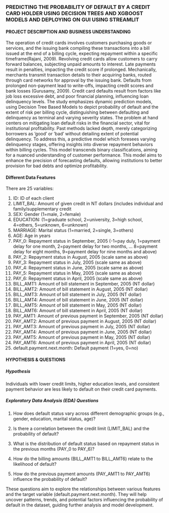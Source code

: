 ### PREDICTING THE PROBABILITY OF DEFAULT BY A CREDIT CARD HOLDER USING DECISION TREES AND XGBOOST MODELS AND DEPLOYING ON GUI USING STREAMLIT
#### PROJECT DESCRIPTION AND BUSINESS UNDERSTANDING
The operation of credit cards involves customers purchasing goods or services, and the issuing bank compiling these transactions into a bill issued at the end of a billing cycle, expecting repayment within a specific timeframe(Rajani, 2009). Revolving credit cards allow customers to carry forward balances, subjecting unpaid amounts to interest. Late payments result in penalties, impacting the credit score if prolonged. Mechanically, merchants transmit transaction details to their acquiring banks, routed through card networks for approval by the issuing bank. Defaults from prolonged non-payment lead to write-offs, impacting credit scores and bank losses (Gurusamy, 2009). Credit card defaults result from factors like job loss excessive debt, and poor financial planning, influencing loan delinquency levels. The study emphasizes dynamic prediction models, using Decision Tree Based Models to depict probability of default and the extent of risk per billing cycle, distinguishing between defaulting and delinquency as terminal and varying severity states. The problem at hand centers on mitigating loan default risks in the financial sector, vital for institutional profitability. Past methods lacked depth, merely categorizing borrowers as ’good’ or ’bad’ without detailing extent of potential delinquency. To address this, a predictive model which foresees varying delinquency stages, offering insights into diverse repayment behaviors within billing cycles. This model transcends binary classifications, aiming for a nuanced understanding of customer performance. This model aims to enhance the precision of forecasting defaults, allowing institutions to better provision for bad debts and optimize profitability.

#### Different Data Features
There are 25 variables:
1. ID: ID of each client
2. LIMIT_BAL: Amount of given credit in NT dollars (includes individual and family/supplementary credit
3. SEX: Gender (1=male, 2=female)
4. EDUCATION: (1=graduate school, 2=university, 3=high school, 4=others, 5=unknown, 6=unknown)
5. MARRIAGE: Marital status (1=married, 2=single, 3=others)
6. AGE: Age in years
7. PAY_0: Repayment status in September, 2005 (-1=pay duly, 1=payment delay for one month, 2=payment delay for two months, … 8=payment delay for eight months, 9=payment delay for nine months and above)
8. PAY_2: Repayment status in August, 2005 (scale same as above)
9. PAY_3: Repayment status in July, 2005 (scale same as above)
10. PAY_4: Repayment status in June, 2005 (scale same as above)
11. PAY_5: Repayment status in May, 2005 (scale same as above)
12. PAY_6: Repayment status in April, 2005 (scale same as above)
13. BILL_AMT1: Amount of bill statement in September, 2005 (NT dollar)
14. BILL_AMT2: Amount of bill statement in August, 2005 (NT dollar)
15. BILL_AMT3: Amount of bill statement in July, 2005 (NT dollar)
16. BILL_AMT4: Amount of bill statement in June, 2005 (NT dollar)
17. BILL_AMT5: Amount of bill statement in May, 2005 (NT dollar)
18. BILL_AMT6: Amount of bill statement in April, 2005 (NT dollar)
19. PAY_AMT1: Amount of previous payment in September, 2005 (NT dollar)
20. PAY_AMT2: Amount of previous payment in August, 2005 (NT dollar)
21. PAY_AMT3: Amount of previous payment in July, 2005 (NT dollar)
22. PAY_AMT4: Amount of previous payment in June, 2005 (NT dollar)
23. PAY_AMT5: Amount of previous payment in May, 2005 (NT dollar)
24. PAY_AMT6: Amount of previous payment in April, 2005 (NT dollar)
25. default.payment.next.month: Default payment (1=yes, 0=no)

#### HYPOTHESIS & QUESTIONS
##### Hypothesis
Individuals with lower credit limits, higher education levels, and consistent payment behavior are less likely to default on their credit card payments.

##### Exploratory Data Analysis (EDA) Questions
1. How does default status vary across different demographic groups (e.g., gender, education, marital status, age)?

2. Is there a correlation between the credit limit (LIMIT_BAL) and the probability of default?

3. What is the distribution of default status based on repayment status in the previous months (PAY_0 to PAY_6)?

4. How do the billing amounts (BILL_AMT1 to BILL_AMT6) relate to the likelihood of default?
   
5. How do the previous payment amounts (PAY_AMT1 to PAY_AMT6) influence the probability of default?

These questions aim to explore the relationships between various features and the target variable (default.payment.next.month). They will help uncover patterns, trends, and potential factors influencing the probability of default in the dataset, guiding further analysis and model development.